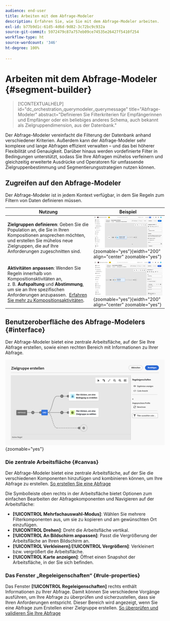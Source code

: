 ```yaml
---
audience: end-user
title: Arbeiten mit dem Abfrage-Modeler
description: Erfahren Sie, wie Sie mit dem Abfrage-Modeler arbeiten.
exl-id: b77b9d1c-61d5-4d6d-9d82-3c72bc9c932a
source-git-commit: 5972479c87a757eb09ce74535e26427f5410f254
workflow-type: ht
source-wordcount: '346'
ht-degree: 100%

---
```


# Arbeiten mit dem Abfrage-Modeler {#segment-builder}

>[!CONTEXTUALHELP]
>id="dc_orchestration_querymodeler_querymessage"
>title="Abfrage-Modeler"
>abstract="Definieren Sie Filterkriterien für Empfängerinnen und Empfänger oder ein beliebiges anderes Schema, auch bekannt als Zielgruppendimension, aus der Datenbank."

Der Abfrage-Modeler vereinfacht die Filterung der Datenbank anhand verschiedener Kriterien. Außerdem kann der Abfrage-Modeler sehr komplexe und lange Abfragen effizient verwalten – und das bei höherer Flexibilität und Genauigkeit. Darüber hinaus werden vordefinierte Filter in Bedingungen unterstützt, sodass Sie Ihre Abfragen mühelos verfeinern und gleichzeitig erweiterte Ausdrücke und Operatoren für umfassende Zielgruppenbestimmung und Segmentierungsstrategien nutzen können.

## Zugreifen auf den Abfrage-Modeler

Der Abfrage-Modeler ist in jedem Kontext verfügbar, in dem Sie Regeln zum Filtern von Daten definieren müssen.

| Nutzung | Beispiel |
|  ---  |  ---  |
| **Zielgruppen definieren**: Geben Sie die Population an, die Sie in Ihren Kompositionen ansprechen möchten, und erstellen Sie mühelos neue Zielgruppen, die auf Ihre Anforderungen zugeschnitten sind.  | ![](assets/access-audience.png){zoomable="yes"}{width="200" align="center" zoomable="yes"} |
| **Aktivitäten anpassen**: Wenden Sie Regeln innerhalb von Kompositionsktivitäten an, z. B. **Aufspaltung** und **Abstimmung**, um sie an Ihre spezifischen Anforderungen anzupassen.  [Erfahren Sie mehr zu Kompositionsaktivitäten](../compositions/activities/about-activities.md). | ![](assets/access-composition.png){zoomable="yes"}{width="200" align="center" zoomable="yes"} |

## Benutzeroberfläche des Abfrage-Modelers {#interface}

Der Abfrage-Modeler bietet eine zentrale Arbeitsfläche, auf der Sie Ihre Abfrage erstellen, sowie einen rechten Bereich mit Informationen zu Ihrer Abfrage.

![](assets/query-interface.png){zoomable="yes"}

### Die zentrale Arbeitsfläche {#canvas}

Der Abfrage-Modeler bietet eine zentrale Arbeitsfläche, auf der Sie die verschiedenen Komponenten hinzufügen und kombinieren können, um Ihre Abfrage zu erstellen. [So erstellen Sie eine Abfrage](build-query.md)

Die Symbolleiste oben rechts in der Arbeitsfläche bietet Optionen zum einfachen Bearbeiten der Abfragekomponenten und Navigieren auf der Arbeitsfläche:

* **[!UICONTROL Mehrfachauswahl-Modus]**: Wählen Sie mehrere Filterkomponenten aus, um sie zu kopieren und am gewünschten Ort einzufügen.
* **[!UICONTROL Drehen]**: Dreht die Arbeitsfläche vertikal.
* **[!UICONTROL An Bildschirm anpassen]**: Passt die Vergrößerung der Arbeitsfläche an Ihren Bildschirm an.
* **[!UICONTROL Verkleinern]**/**[!UICONTROL Vergrößern]**: Verkleinert bzw. vergrößert die Arbeitsfläche.
* **[!UICONTROL Karte anzeigen]**: Öffnet einen Snapshot der Arbeitsfläche, in der Sie sich befinden.

### Das Fenster „Regeleigenschaften“ {#rule-properties}

Das Fenster **[!UICONTROL Regeleigenschaften]** rechts enthält Informationen zu Ihrer Abfrage. Damit können Sie verschiedene Vorgänge ausführen, um Ihre Abfrage zu überprüfen und sicherzustellen, dass sie Ihren Anforderungen entspricht. Dieser Bereich wird angezeigt, wenn Sie eine Abfrage zum Erstellen einer Zielgruppe erstellen. [So überprüfen und validieren Sie Ihre Abfrage](build-query.md#check-and-validate-your-query)

